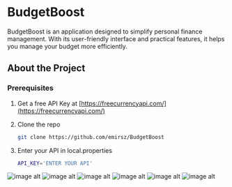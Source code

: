 # BudgetBoost

BudgetBoost is an application designed to simplify personal finance management. With its user-friendly interface and practical features, it helps you manage your budget more efficiently.

## About the Project

### Prerequisites

1. Get a free API Key at [https://freecurrencyapi.com/](https://freecurrencyapi.com/)

2. Clone the repo  
   ```sh
   git clone https://github.com/emirsz/BudgetBoost
3. Enter your API in local.properties
    ```sh
    API_KEY='ENTER YOUR API'


![image alt](https://github.com/emirsz/BudgetBoost/blob/master/5.png?raw=true) 
![image alt](https://github.com/emirsz/BudgetBoost/blob/master/6.png?raw=true)
![image alt](https://github.com/emirsz/BudgetBoost/blob/master/7.png?raw=true)
![image alt](https://github.com/emirsz/BudgetBoost/blob/master/8.png?raw=true)
![image alt](https://github.com/emirsz/BudgetBoost/blob/master/9.png?raw=true)
![image alt](https://github.com/emirsz/BudgetBoost/blob/master/10.png?raw=true)
